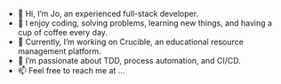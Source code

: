 - 👋 Hi, I’m Jo, an experienced full-stack developer.
- 👀 I enjoy coding, solving problems, learning new things, and having a cup of coffee every day.
- 🌱 Currently, I’m working on Crucible, an educational resource management platform.
- 💞️ I’m passionate about TDD, process automation, and CI/CD.
- 📫 Feel free to reach me at ...

<!---
Jo-Zh/Jo-Zh is a ✨ special ✨ repository because its `README.md` (this file) appears on your GitHub profile.
You can click the Preview link to take a look at your changes.
--->
